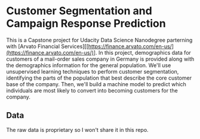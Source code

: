 # Customer Segmentation and Campaign Response Prediction

This is a Capstone project for Udacity Data Science Nanodegree parterning with [Arvato Financial Services][[https://finance.arvato.com/en-us/](https://finance.arvato.com/en-us/)]. In this project, demographics data for customers of a mail-order sales company in Germany is provided along with the demographics information for the general population. We'll use unsupervised learning techniques to perform customer segmentation, identifying the parts of the population that best describe the core customer base of the company. Then, we'll build a machine model to predict which individuals are most likely to convert into becoming customers for the company. 

## Data

The raw data is proprietary so I won't share it in this repo. 